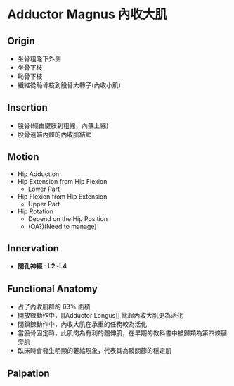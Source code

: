 # Adductor Magnus 內收大肌
## Origin
* 坐骨粗隆下外側
* 坐骨下枝
* 恥骨下枝
* 纖維從恥骨枝到股骨大轉子(內收小肌)  

## Insertion
* 股骨(經由腱膜到粗線，內髁上線)
* 股骨遠端內髁的內收肌結節  

## Motion
* Hip Adduction
* Hip Extension from Hip Flexion
	* Lower Part
* Hip Flexion from Hip Extension
	* Upper Part
* Hip Rotation
	* Depend on the Hip Position
	* (QA?)(Need to manage)  

## Innervation
* **閉孔神經** : **L2~L4**  

## Functional Anatomy
* 占了內收肌群的 63% 面積
* 開放鍊動作中，[[Adductor Longus]] 比起內收大肌更為活化
* 閉鎖鍊動作中，內收大肌在承重的任務較為活化
* 當股骨固定時，此肌肉為有利的髖伸肌，在早期的教科書中被歸類為第四條膕旁肌
* 臥床時會發生明顯的萎縮現象，代表其為髖關節的穩定肌
## Palpation